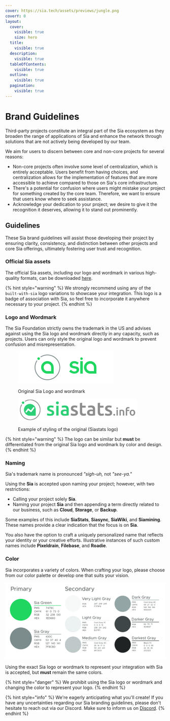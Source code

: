 ```yaml
---
cover: https://sia.tech/assets/previews/jungle.png
coverY: 0
layout:
  cover:
    visible: true
    size: hero
  title:
    visible: true
  description:
    visible: true
  tableOfContents:
    visible: true
  outline:
    visible: true
  pagination:
    visible: true
---
```


# Brand Guidelines

Third-party projects constitute an integral part of the Sia ecosystem as they broaden the range of applications of Sia and enhance the network through solutions that are not actively being developed by our team.

We aim for users to discern between core and non-core projects for several reasons:

* Non-core projects often involve some level of centralization, which is entirely acceptable. Users benefit from having choices, and centralization allows for the implementation of features that are more accessible to achieve compared to those on Sia's core infrastructure.
* There's a potential for confusion where users might mistake your project for something created by the core team. Therefore, we want to ensure that users know where to seek assistance.
* Acknowledge your dedication to your project; we desire to give it the recognition it deserves, allowing it to stand out prominently.

## Guidelines

These Sia brand guidelines will assist those developing their project by ensuring clarity, consistency, and distinction between other projects and core Sia offerings, ultimately fostering user trust and recognition.

### Official Sia assets

The official Sia assets, including our logo and wordmark in various high-quality formats, can be downloaded [here](https://sia.tech/assets/official-sia-assets.zip).

{% hint style="warning" %}
We strongly recommend using any of the `built-with-sia` logo variations to showcase your integration. This logo is a badge of association with Sia, so feel free to incorporate it anywhere necessary to your project.
{% endhint %}

### Logo and Wordmark

The Sia Foundation strictly owns the trademark in the US and advises against using the Sia logo and wordmark directly in any capacity, such as projects. Users can only style the original logo and wordmark to prevent confusion and misrepresentation.&#x20;



<div data-full-width="false">

<figure><img src="../.gitbook/assets/sia_original.png" alt="" width="300"><figcaption><p>Original Sia Logo and wordmark</p></figcaption></figure>

 

<figure><img src="../.gitbook/assets/siastats.png" alt="" width="375"><figcaption><p>Example of styling of the original (Siastats logo)</p></figcaption></figure>

</div>

{% hint style="warning" %}
The logo can be similar but **must** be differentiated from the original Sia logo and wordmark by color and design.&#x20;
{% endhint %}

### Naming

Sia's trademark name is pronounced _"sigh-uh,_ not _"see-ya."_

Using the **Sia** is accepted upon naming your project; however, with two restrictions:

* Calling your project solely **Sia**.
* Naming your project **Sia** and then appending a term directly related to our business, such as **Cloud**, **Storage**, or **Backup**.

Some examples of this include **SiaStats**, **Siasync**, **SiaWiki**, and **Siamining**. These names provide a clear indication that the focus is on **Sia**.

You also have the option to craft a uniquely personalized name that reflects your identity or your creative efforts. Illustrative instances of such custom names include **Pixeldrain**, **Filebase**, and **Roadie**.

### Color

Sia incorporates a variety of colors. When crafting your logo, please choose from our color palette or develop one that suits your vision.

![Sia color pallette](../.gitbook/assets/brand-4.png)

Using the exact Sia logo or wordmark to represent your integration with Sia is accepted, but **must** remain the same colors.

{% hint style="danger" %}
We prohibit using the Sia logo or wordmark and changing the color to represent your logo.
{% endhint %}

{% hint style="info" %}
We're eagerly anticipating what you'll create! If you have any uncertainties regarding our Sia branding guidelines, please don't hesitate to reach out via our Discord. Make sure to inform us on [Discord](https://sia.tech/discord).
{% endhint %}
